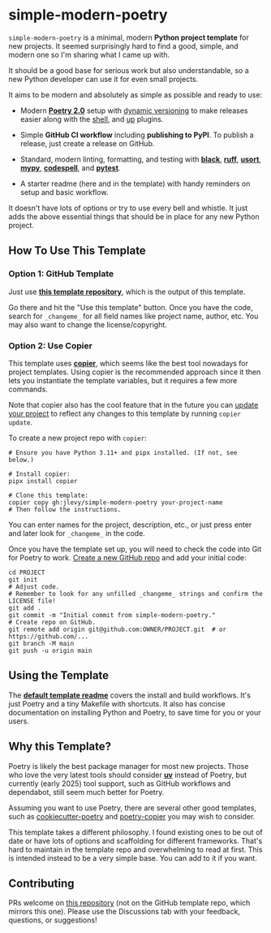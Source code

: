# simple-modern-poetry

`simple-modern-poetry` is a minimal, modern **Python project template** for new
projects. It seemed surprisingly hard to find a good, simple, and modern one so I'm
sharing what I came up with.

It should be a good base for serious work but also understandable, so a new Python
developer can use it for even small projects.

It aims to be modern and absolutely as simple as possible and ready to use:

- Modern [**Poetry 2.0**](https://github.com/python-poetry/poetry) setup with
  [dynamic versioning](https://github.com/mtkennerly/poetry-dynamic-versioning) to make
  releases easier along with the
  [shell](https://github.com/python-poetry/poetry-plugin-shell), and
  [up](https://github.com/MousaZeidBaker/poetry-plugin-up) plugins.

- Simple **GitHub CI workflow** including **publishing to PyPI**. To publish a release,
  just create a release on GitHub.

- Standard, modern linting, formatting, and testing with
  [**black**](https://github.com/psf/black),
  [**ruff**](https://github.com/charliermarsh/ruff),
  [**usort**](https://github.com/facebook/usort),
  [**mypy**](https://github.com/python/mypy),
  [**codespell**](https://github.com/codespell-project/codespell), and
  [**pytest**](https://github.com/pytest-dev/pytest).

- A starter readme (here and in the template) with handy reminders on setup and basic
  workflow.

It doesn't have lots of options or try to use every bell and whistle.
It just adds the above essential things that should be in place for any new Python
project.

## How To Use This Template

### Option 1: GitHub Template

Just use
[**this template repository**](https://github.com/jlevy/simple-modern-poetry-template),
which is the output of this template.

Go there and hit the "Use this template" button.
Once you have the code, search for `_changeme_` for all field names like project name,
author, etc. You may also want to change the license/copyright.

### Option 2: Use Copier

This template uses [**copier**](https://github.com/copier-org/copier), which seems like
the best tool nowadays for project templates.
Using copier is the recommended approach since it then lets you instantiate the template
variables, but it requires a few more commands.

Note that copier also has the cool feature that in the future you can
[update your project](https://copier.readthedocs.io/en/latest/updating/) to reflect any
changes to this template by running `copier update`.

To create a new project repo with `copier`:

```shell
# Ensure you have Python 3.11+ and pipx installed. (If not, see below.)

# Install copier:
pipx install copier

# Clone this template:
copier copy gh:jlevy/simple-modern-poetry your-project-name
# Then follow the instructions.
```

You can enter names for the project, description, etc., or just press enter and later
look for `_changeme_` in the code.

Once you have the template set up, you will need to check the code into Git for Poetry
to work. [Create a new GitHub
repo](https://docs.github.com/en/repositories/creating-and-managing-repositories/creating-a-new-repository)
and add your initial code:

```shell
cd PROJECT
git init
# Adjust code. 
# Remember to look for any unfilled _changeme_ strings and confirm the LICENSE file!
git add .
git commit -m "Initial commit from simple-modern-poetry."
# Create repo on GitHub.
git remote add origin git@github.com:OWNER/PROJECT.git  # or https://github.com/...
git branch -M main
git push -u origin main
```

## Using the Template

The
[**default template readme**](https://github.com/jlevy/simple-modern-poetry-template)
covers the install and build workflows.
It's just Poetry and a tiny Makefile with shortcuts.
It also has concise documentation on installing Python and Poetry, to save time for you
or your users.

## Why this Template?

Poetry is likely the best package manager for most new projects.
Those who love the very latest tools should consider
[**uv**](https://github.com/astral-sh/uv) instead of Poetry, but currently (early 2025)
tool support, such as GitHub workflows and dependabot, still seem much better for
Poetry.

Assuming you want to use Poetry, there are several other good templates, such as
[cookiecutter-poetry](https://github.com/fpgmaas/cookiecutter-poetry) and
[poetry-copier](https://github.com/lukin0110/poetry-copier) you may wish to consider.

This template takes a different philosophy.
I found existing ones to be out of date or have lots of options and scaffolding for
different frameworks.
That's hard to maintain in the template repo and overwhelming to read at first.
This is intended instead to be a very simple base.
You can add to it if you want.

## Contributing

PRs welcome on [this repository](https://github.com/jlevy/simple-modern-poetry) (not on
the GitHub template repo, which mirrors this one).
Please use the Discussions tab with your feedback, questions, or suggestions!
